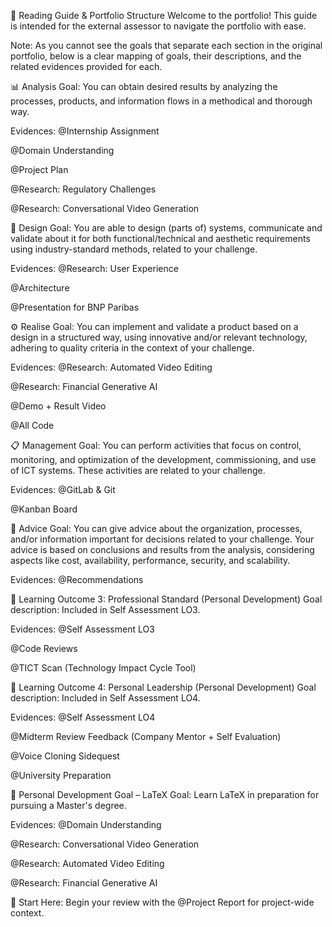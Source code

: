 📖 Reading Guide & Portfolio Structure
Welcome to the portfolio!
This guide is intended for the external assessor to navigate the portfolio with ease.

Note: As you cannot see the goals that separate each section in the original portfolio, below is a clear mapping of goals, their descriptions, and the related evidences provided for each.

📊 Analysis
Goal: You can obtain desired results by analyzing the processes, products, and information flows in a methodical and thorough way.

Evidences:
@Internship Assignment

@Domain Understanding

@Project Plan

@Research: Regulatory Challenges

@Research: Conversational Video Generation

🎨 Design
Goal: You are able to design (parts of) systems, communicate and validate about it for both functional/technical and aesthetic requirements using industry-standard methods, related to your challenge.

Evidences:
@Research: User Experience

@Architecture

@Presentation for BNP Paribas

⚙️ Realise
Goal: You can implement and validate a product based on a design in a structured way, using innovative and/or relevant technology, adhering to quality criteria in the context of your challenge.

Evidences:
@Research: Automated Video Editing

@Research: Financial Generative AI

@Demo + Result Video

@All Code

📋 Management
Goal: You can perform activities that focus on control, monitoring, and optimization of the development, commissioning, and use of ICT systems. These activities are related to your challenge.

Evidences:
@GitLab & Git

@Kanban Board

📝 Advice
Goal: You can give advice about the organization, processes, and/or information important for decisions related to your challenge. Your advice is based on conclusions and results from the analysis, considering aspects like cost, availability, performance, security, and scalability.

Evidences:
@Recommendations

🎯 Learning Outcome 3: Professional Standard (Personal Development)
Goal description: Included in Self Assessment LO3.

Evidences:
@Self Assessment LO3

@Code Reviews

@TICT Scan (Technology Impact Cycle Tool)

🚀 Learning Outcome 4: Personal Leadership (Personal Development)
Goal description: Included in Self Assessment LO4.

Evidences:
@Self Assessment LO4

@Midterm Review Feedback (Company Mentor + Self Evaluation)

@Voice Cloning Sidequest

@University Preparation

🔧 Personal Development Goal – LaTeX
Goal: Learn LaTeX in preparation for pursuing a Master's degree.

Evidences:
@Domain Understanding

@Research: Conversational Video Generation

@Research: Automated Video Editing

@Research: Financial Generative AI

📄 Start Here:
Begin your review with the @Project Report for project-wide context.
